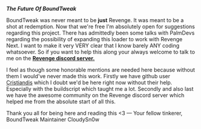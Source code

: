 ***The Future Of BoundTweak***

BoundTweak was never meant to be **just** Revenge. It was meant to be a shot at redemption.
Now that we're free I'm absolutely open for suggestions regarding this project. There has admittedly been some talks with PalmDevs regarding the possibility of expanding this loader to work with Revenge Next.
I want to make it very VERY clear that I know barely ANY coding whatsoever. So if you want to help this along your always welcome to talk to me on the [**Revenge discord server.**](https://discord.com/invite/ddcQf3s2Uq)

I feel as though some honorable mentions are needed here because without them I would've never made this work. 
Firstly we have github user [Cristiandis](https://github.com/Cristiandis) which I doubt we'd be here right now without their help. Especially with the buildscript which taught me a lot.
Secondly and also last we have the awesome community on the Revenge discord server which helped me from the absolute start of all this.

Thank you all for being here and reading this <3
— Your fellow tinkerer, BoundTweak Maintainer CloudySn0w
